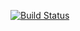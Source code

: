 [![Build Status](https://travis-ci.org/y4nnL/angular-arithmetic.svg?branch=master)](https://travis-ci.org/y4nnL/angular-arithmetic)